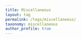 ```yaml
---
title: Miscellaneous
layout: tag
permalink: /tags/miscellaneous/
taxonomy: miscellaneous
author_profile: true
---
```

